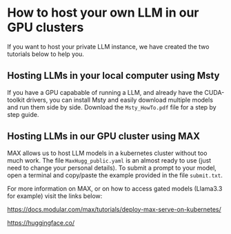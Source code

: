 # How to host your own LLM in our GPU clusters


If you want to host your private LLM instance, we have created the two tutorials below to help you.

## Hosting LLMs in your local computer using Msty

If you have a GPU capabable of running a LLM, and already have the CUDA-toolkit drivers, you can install Msty and easily download multiple models and run them side by side. Download the `Msty_HowTo.pdf` file for a step by step guide.


## Hosting LLMs in our GPU cluster using MAX

MAX allows us to host LLM models in a kubernetes cluster without too much work. The file `MaxHugg_public.yaml` is an almost ready to use (just need to change your personal details). To submit a prompt to your model, open a terminal and copy/paste the example provided in the file `submit.txt`.

For more information on MAX, or on how to access gated models (Llama3.3 for example) visit the links below:

https://docs.modular.com/max/tutorials/deploy-max-serve-on-kubernetes/

https://huggingface.co/